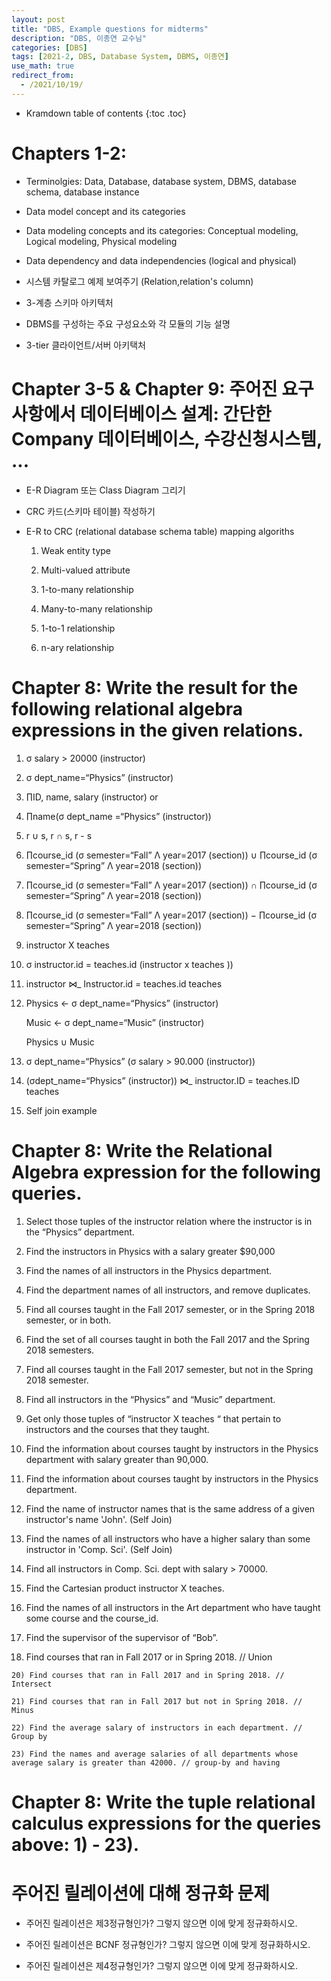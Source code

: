 ```yaml
---
layout: post
title: "DBS, Example questions for midterms"
description: "DBS, 이종연 교수님"
categories: [DBS]
tags: [2021-2, DBS, Database System, DBMS, 이종연]
use_math: true
redirect_from:
  - /2021/10/19/
---
```


* Kramdown table of contents
{:toc .toc}   


# Chapters 1-2:

   - Terminolgies: Data, Database, database system, DBMS, database schema, database instance 

   - Data model concept and its categories 

   - Data modeling concepts and its categories: Conceptual modeling, Logical modeling, Physical modeling  

   - Data dependency and data independencies (logical and physical) 

   - 시스템 카탈로그 예제 보여주기 (Relation,relation's column)

   - 3-계층 스키마 아키텍처 

   - DBMS를 구성하는 주요 구성요소와 각 모듈의 기능 설명

   - 3-tier 클라이언트/서버 아키택처 


# Chapter 3-5 & Chapter 9: 주어진 요구사항에서 데이터베이스 설계: 간단한 Company 데이터베이스, 수강신청시스템, ... 

   - E-R Diagram 또는 Class Diagram 그리기

   - CRC 카드(스키마 테이블) 작성하기 

   - E-R to CRC (relational database schema table) mapping algoriths 

     1)  Weak entity type 

     2) Multi-valued attribute

     3) 1-to-many relationship 

     4) Many-to-many relationship 

     5) 1-to-1 relationship  

     6) n-ary relationship

 

# Chapter 8: Write the result for the following relational algebra expressions in the given relations. 

   1) σ salary > 20000 (instructor)

   2) σ dept_name=“Physics” (instructor)

   3) ∏ID, name, salary (instructor) or 

   4) ∏name(σ dept_name =“Physics”  (instructor))

   5) r  ∪ s, r ∩ s, r - s 

   6) ∏course_id (σ semester=“Fall”  Λ year=2017 (section))  ∪ 
       ∏course_id (σ semester=“Spring”  Λ year=2018 (section)) 

   7) ∏course_id (σ semester=“Fall”  Λ year=2017 (section)) ∩
       ∏course_id (σ semester=“Spring”  Λ year=2018 (section)) 

   8) ∏course_id (σ semester=“Fall”  Λ year=2017 (section))  − 
       ∏course_id (σ semester=“Spring”  Λ year=2018 (section))  

   9) instructor  X  teaches

   10) σ instructor.id =  teaches.id  (instructor  x teaches )) 

   11) instructor ⋈_ Instructor.id = teaches.id teaches 

   12) Physics ← σ dept_name=“Physics” (instructor)

         Music ← σ dept_name=“Music” (instructor)

        Physics  ∪ Music 

   13) σ dept_name=“Physics” (σ salary > 90.000 (instructor))  

   14) (σdept_name=“Physics” (instructor)) ⋈_ instructor.ID = teaches.ID teaches 

   15) Self join example   


# Chapter 8: Write the Relational Algebra expression for the following queries. 

   1) Select those tuples of the instructor  relation where the instructor is in the “Physics” department.

   2) Find the instructors in Physics with a salary greater $90,000 

   3) Find the names of all instructors in the Physics department. 

   4) Find the department names of all instructors, and remove duplicates. 

   5) Find all courses taught in the Fall 2017 semester, or in the Spring 2018 semester, or in both. 

   6) Find the set of all courses taught in both the Fall 2017 and the Spring 2018 semesters. 

   7) Find all courses taught in the Fall 2017 semester, but not in the Spring 2018 semester. 

   8) Find all instructors in the “Physics” and “Music” department.  

   9) Get only those tuples of  “instructor  X  teaches “ that pertain to instructors and the courses that they taught. 

   11) Find the information about courses taught by instructors in the Physics department with salary greater than 90,000. 

   12) Find the information about courses taught by instructors in the Physics department. 

   13) Find the name of instructor names that is the same address of a given instructor's name 'John'.  (Self Join)

   14) Find the names of all instructors who have a higher salary than some instructor in 'Comp. Sci'. (Self Join)

   15) Find all instructors in Comp. Sci. dept with salary > 70000. 

   16) Find the Cartesian product instructor X teaches. 

   17) Find the names of all instructors in the Art  department who have taught some course and the course_id. 

   18) Find the supervisor of the supervisor of “Bob”.  

   19) Find courses that ran in Fall 2017 or in Spring 2018. // Union

    20) Find courses that ran in Fall 2017 and in Spring 2018. // Intersect

    21) Find courses that ran in Fall 2017 but not in Spring 2018. // Minus  

    22) Find the average salary of instructors in each department. // Group by 

    23) Find the names and average salaries of all departments whose average salary is greater than 42000. // group-by and having


# Chapter 8: Write the tuple relational calculus expressions for the queries above: 1) - 23). 

# 주어진 릴레이션에 대해 정규화 문제

   - 주어진 릴레이션은 제3정규형인가? 그렇지 않으면 이에 맞게 정규화하시오.

   - 주어진 릴레이션은 BCNF 정규형인가?  그렇지 않으면 이에 맞게 정규화하시오.

   - 주어진 릴레이션은 제4정규형인가?  그렇지 않으면 이에 맞게 정규화하시오. 
